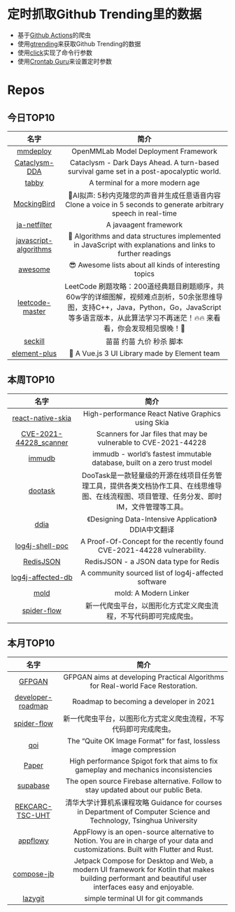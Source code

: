 # 定时抓取Github Trending里的数据
* 基于[Github Actions](https://docs.github.com/en/actions)的爬虫
* 使用[gtrending](https://github.com/hedythedev/gtrending)来获取Github Trending的数据
* 使用[click](https://github.com/pallets/click)实现了命令行参数
* 使用[Crontab Guru](https://crontab.guru/)来设置定时参数

# Repos
## 今日TOP10 
<!-- START OF DAILY_TOP10_REPOS -->
| 名字 | 简介 |
| :----: | :----: |
| [mmdeploy](https://github.com/open-mmlab/mmdeploy) | OpenMMLab Model Deployment Framework |
| [Cataclysm-DDA](https://github.com/CleverRaven/Cataclysm-DDA) | Cataclysm - Dark Days Ahead. A turn-based survival game set in a post-apocalyptic world. |
| [tabby](https://github.com/Eugeny/tabby) | A terminal for a more modern age |
| [MockingBird](https://github.com/babysor/MockingBird) | 🚀AI拟声: 5秒内克隆您的声音并生成任意语音内容 Clone a voice in 5 seconds to generate arbitrary speech in real-time |
| [ja-netfilter](https://github.com/ja-netfilter/ja-netfilter) | A javaagent framework |
| [javascript-algorithms](https://github.com/trekhleb/javascript-algorithms) | 📝 Algorithms and data structures implemented in JavaScript with explanations and links to further readings |
| [awesome](https://github.com/sindresorhus/awesome) | 😎 Awesome lists about all kinds of interesting topics |
| [leetcode-master](https://github.com/youngyangyang04/leetcode-master) | LeetCode 刷题攻略：200道经典题目刷题顺序，共60w字的详细图解，视频难点剖析，50余张思维导图，支持C++，Java，Python，Go，JavaScript等多语言版本，从此算法学习不再迷茫！🔥🔥 来看看，你会发现相见恨晚！🚀 |
| [seckill](https://github.com/lyrric/seckill) | 苗苗 约苗 九价 秒杀 脚本 |
| [element-plus](https://github.com/element-plus/element-plus) | 🎉 A Vue.js 3 UI Library made by Element team |
<!-- END OF DAILY_TOP10_REPOS -->

## 本周TOP10
<!-- START OF WEEKLY_TOP10_REPOS -->
| 名字 | 简介 |
| :----: | :----: |
| [react-native-skia](https://github.com/Shopify/react-native-skia) | High-performance React Native Graphics using Skia |
| [CVE-2021-44228_scanner](https://github.com/CERTCC/CVE-2021-44228_scanner) | Scanners for Jar files that may be vulnerable to CVE-2021-44228 |
| [immudb](https://github.com/codenotary/immudb) | immudb - world’s fastest immutable database, built on a zero trust model |
| [dootask](https://github.com/kuaifan/dootask) | DooTask是一款轻量级的开源在线项目任务管理工具，提供各类文档协作工具、在线思维导图、在线流程图、项目管理、任务分发、即时IM，文件管理等工具。 |
| [ddia](https://github.com/Vonng/ddia) | 《Designing Data-Intensive Application》DDIA中文翻译 |
| [log4j-shell-poc](https://github.com/kozmer/log4j-shell-poc) | A Proof-Of-Concept for the recently found CVE-2021-44228 vulnerability. |
| [RedisJSON](https://github.com/RedisJSON/RedisJSON) | RedisJSON - a JSON data type for Redis |
| [log4j-affected-db](https://github.com/cisagov/log4j-affected-db) | A community sourced list of log4j-affected software |
| [mold](https://github.com/rui314/mold) | mold: A Modern Linker |
| [spider-flow](https://github.com/ssssssss-team/spider-flow) | 新一代爬虫平台，以图形化方式定义爬虫流程，不写代码即可完成爬虫。 |
<!-- END OF WEEKLY_TOP10_REPOS -->

## 本月TOP10
<!-- START OF MONTHLY_TOP10_REPOS -->
| 名字 | 简介 |
| :----: | :----: |
| [GFPGAN](https://github.com/TencentARC/GFPGAN) | GFPGAN aims at developing Practical Algorithms for Real-world Face Restoration. |
| [developer-roadmap](https://github.com/kamranahmedse/developer-roadmap) | Roadmap to becoming a developer in 2021 |
| [spider-flow](https://github.com/ssssssss-team/spider-flow) | 新一代爬虫平台，以图形化方式定义爬虫流程，不写代码即可完成爬虫。 |
| [qoi](https://github.com/phoboslab/qoi) | The “Quite OK Image Format” for fast, lossless image compression |
| [Paper](https://github.com/PaperMC/Paper) | High performance Spigot fork that aims to fix gameplay and mechanics inconsistencies |
| [supabase](https://github.com/supabase/supabase) | The open source Firebase alternative. Follow to stay updated about our public Beta. |
| [REKCARC-TSC-UHT](https://github.com/PKUanonym/REKCARC-TSC-UHT) | 清华大学计算机系课程攻略 Guidance for courses in Department of Computer Science and Technology, Tsinghua University |
| [appflowy](https://github.com/AppFlowy-IO/appflowy) | AppFlowy is an open-source alternative to Notion. You are in charge of your data and customizations. Built with Flutter and Rust. |
| [compose-jb](https://github.com/JetBrains/compose-jb) | Jetpack Compose for Desktop and Web, a modern UI framework for Kotlin that makes building performant and beautiful user interfaces easy and enjoyable. |
| [lazygit](https://github.com/jesseduffield/lazygit) | simple terminal UI for git commands |
<!-- END OF MONTHLY_TOP10_REPOS -->
